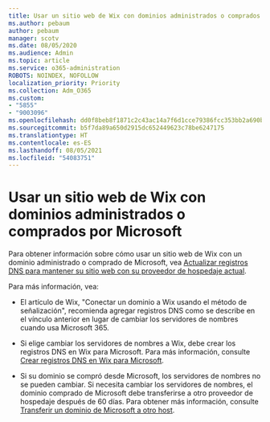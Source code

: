 ```yaml
---
title: Usar un sitio web de Wix con dominios administrados o comprados por Microsoft
ms.author: pebaum
author: pebaum
manager: scotv
ms.date: 08/05/2020
ms.audience: Admin
ms.topic: article
ms.service: o365-administration
ROBOTS: NOINDEX, NOFOLLOW
localization_priority: Priority
ms.collection: Adm_O365
ms.custom:
- "5855"
- "9003096"
ms.openlocfilehash: dd0f8beb8f1871c2c43ac14a7f6d1cce79386fcc353bb2a690ba184904ca5857
ms.sourcegitcommit: b5f7da89a650d2915dc652449623c78be6247175
ms.translationtype: HT
ms.contentlocale: es-ES
ms.lasthandoff: 08/05/2021
ms.locfileid: "54083751"
---
```

# <a name="using-a-wix-website-with-microsoft-purchased-or-managed-domains"></a>Usar un sitio web de Wix con dominios administrados o comprados por Microsoft

Para obtener información sobre cómo usar un sitio web de Wix con un dominio administrado o comprado de Microsoft, vea [Actualizar registros DNS para mantener su sitio web con su proveedor de hospedaje actual](https://docs.microsoft.com/microsoft-365/admin/dns/update-dns-records-to-retain-current-hosting-provider).

Para más información, vea: 

- El artículo de Wix, "Conectar un dominio a Wix usando el método de señalización", recomienda agregar registros DNS como se describe en el vínculo anterior en lugar de cambiar los servidores de nombres cuando usa Microsoft 365.

- Si elige cambiar los servidores de nombres a Wix, debe crear los registros DNS en Wix para Microsoft. Para más información, consulte [Crear registros DNS en Wix para Microsoft](https://docs.microsoft.com/microsoft-365/admin/dns/create-dns-records-at-wix).

- Si su dominio se compró desde Microsoft, los servidores de nombres no se pueden cambiar. Si necesita cambiar los servidores de nombres, el dominio comprado de Microsoft debe transferirse a otro proveedor de hospedaje después de 60 días. Para obtener más información, consulte [Transferir un dominio de Microsoft a otro host](https://docs.microsoft.com/microsoft-365/admin/get-help-with-domains/transfer-a-domain-from-microsoft-to-another-host).
